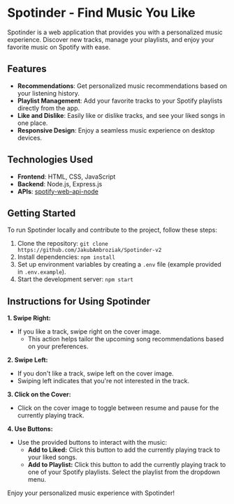 # Spotinder - Find Music You Like

Spotinder is a web application that provides you with a personalized music experience. Discover new tracks, manage your playlists, and enjoy your favorite music on Spotify with ease.

## Features

- **Recommendations**: Get personalized music recommendations based on your listening history.
- **Playlist Management**: Add your favorite tracks to your Spotify playlists directly from the app.
- **Like and Dislike**: Easily like or dislike tracks, and see your liked songs in one place.
- **Responsive Design**: Enjoy a seamless music experience on desktop devices.

## Technologies Used

- **Frontend**: HTML, CSS, JavaScript
- **Backend**: Node.js, Express.js 
- **APIs**: [spotify-web-api-node](https://github.com/thelinmichael/spotify-web-api-node)

## Getting Started

To run Spotinder locally and contribute to the project, follow these steps:

1. Clone the repository: `git clone https://github.com/JakubAmbroziak/Spotinder-v2`
2. Install dependencies: `npm install`
3. Set up environment variables by creating a `.env` file (example provided in `.env.example`).
4. Start the development server: `npm start`

## Instructions for Using Spotinder

**1. Swipe Right:** 
   - If you like a track, swipe right on the cover image.
      - This action helps tailor the upcoming song recommendations based on your preferences.

**2. Swipe Left:** 
   - If you don't like a track, swipe left on the cover image.
   - Swiping left indicates that you're not interested in the track.

**3. Click on the Cover:** 
   - Click on the cover image to toggle between resume and pause for the currently playing track.

**4. Use Buttons:** 
   - Use the provided buttons to interact with the music:
     - **Add to Liked:** Click this button to add the currently playing track to your liked songs.
     - **Add to Playlist:** Click this button to add the currently playing track to one of your Spotify playlists. Select the playlist from the dropdown menu.

Enjoy your personalized music experience with Spotinder!
